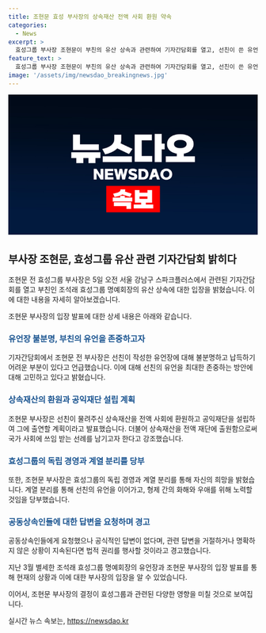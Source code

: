 ```yaml
---
title: 조현문 효성 부사장의 상속재산 전액 사회 환원 약속
categories:
  - News
excerpt: >
  효성그룹 부사장 조현문이 부친의 유산 상속과 관련하여 기자간담회를 열고, 선친이 쓴 유언에 대해 불분명하다며 공익재단 설립을 통해 상속재산을 사회에 환원하고자 한다고 밝혔다. 또한 형제 간의 갈등을 종결하고 화해하고자 하며, 공동상속인들로부터의 답변을 기다리고 있다는 경고를 발표했다. 이에 대한 사람들의 관심이 높아질 것으로 예상된다.
feature_text: >
  효성그룹 부사장 조현문이 부친의 유산 상속과 관련하여 기자간담회를 열고, 선친이 쓴 유언에 대해 불분명하다며 공익재단 설립을 통해 상속재산을 사회에 환원하고자 한다고 밝혔다. 또한 형제 간의 갈등을 종결하고 화해하고자 하며, 공동상속인들로부터의 답변을 기다리고 있다는 경고를 발표했다. 이에 대한 사람들의 관심이 높아질 것으로 예상된다.
image: '/assets/img/newsdao_breakingnews.jpg'
---
```


<p><img src="/assets/img/newsdao_breakingnews.jpg" alt="ranknews 속보" /></p>

<h2 data-ke-size="size26">부사장 조현문, 효성그룹 유산 관련 기자간담회 밝히다</h2>

<p>조현문 전 효성그룹 부사장은 5일 오전 서울 강남구 스파크플러스에서 관련된 기자간담회를 열고 부친인 조석래 효성그룹 명예회장의 유산 상속에 대한 입장을 밝혔습니다. 이에 대한 내용을 자세히 알아보겠습니다.</p>

<p data-ke-size="size16">조현문 부사장의 입장 발표에 대한 상세 내용은 아래와 같습니다.</p>

<h3><b><span style="color: #1a5490;">유언장 불분명, 부친의 유언을 존중하고자</span></b></h3>

<p>기자간담회에서 조현문 전 부사장은 선친이 작성한 유언장에 대해 불분명하고 납득하기 어려운 부분이 있다고 언급했습니다. 이에 대해 선친의 유언을 최대한 존중하는 방안에 대해 고민하고 있다고 밝혔습니다.</p>

<h3><b><span style="color: #1a5490;">상속재산의 환원과 공익재단 설립 계획</span></b></h3>

<p>조현문 부사장은 선친이 물려주신 상속재산을 전액 사회에 환원하고 공익재단을 설립하여 그에 출연할 계획이라고 발표했습니다. 더불어 상속재산을 전액 재단에 출원함으로써 국가 사회에 쓰임 받는 선례를 남기고자 한다고 강조했습니다.</p>

<h3><b><span style="color: #1a5490;">효성그룹의 독립 경영과 계열 분리를 당부</span></b></h3>

<p>또한, 조현문 부사장은 효성그룹의 독립 경영과 계열 분리를 통해 자신의 희망을 밝혔습니다. 계열 분리를 통해 선친의 유언을 이어가고, 형제 간의 화해와 우애를 위해 노력할 것임을 당부했습니다.</p>

<h3><b><span style="color: #1a5490;">공동상속인들에 대한 답변을 요청하며 경고</span></b></h3>

<p>공동상속인들에게 요청했으나 공식적인 답변이 없다며, 관련 답변을 거절하거나 명확하지 않은 상황이 지속된다면 법적 권리를 행사할 것이라고 경고했습니다.</p>

<p data-ke-size="size16">지난 3월 별세한 조석래 효성그룹 명예회장의 유언장과 조현문 부사장의 입장 발표를 통해 현재의 상황과 이에 대한 부사장의 입장을 알 수 있었습니다.</p>

<p>이어서, 조현문 부사장의 결정이 효성그룹과 관련된 다양한 영향을 미칠 것으로 보여집니다.</p>
실시간 뉴스 속보는, <a href="https://newsdao.kr" rel="dofollow">https://newsdao.kr</a>


